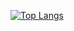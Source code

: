 [![Top Langs](https://github-readme-stats.vercel.app/api/top-langs/?username=sjapanwala)](https://github.com/anuraghazra/github-readme-stats)
